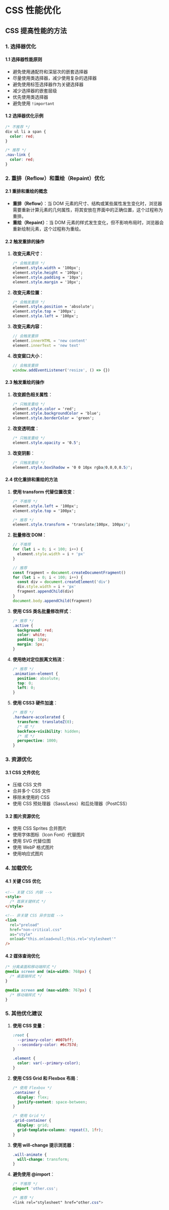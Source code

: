 # CSS 性能优化

## CSS 提高性能的方法

### 1. 选择器优化

#### 1.1 选择器性能原则

- 避免使用通配符和深层次的嵌套选择器
- 尽量使用类选择器，减少使用复杂的选择器
- 避免使用标签选择器作为关键选择器
- 减少选择器的嵌套层级
- 优先使用类选择器
- 避免使用 `!important`

#### 1.2 选择器优化示例

```css
/* 不推荐 */
div ul li a span {
  color: red;
}

/* 推荐 */
.nav-link {
  color: red;
}
```

### 2. 重排（Reflow）和重绘（Repaint）优化

#### 2.1 重排和重绘的概念

- **重排（Reflow）**：当 DOM 元素的尺寸、结构或某些属性发生变化时，浏览器需要重新计算元素的几何属性，将其安放在界面中的正确位置，这个过程称为重排。
- **重绘（Repaint）**：当 DOM 元素的样式发生变化，但不影响布局时，浏览器会重新绘制元素，这个过程称为重绘。

#### 2.2 触发重排的操作

1. **改变元素尺寸**：

   ```css
   /* 会触发重排 */
   element.style.width = '100px';
   element.style.height = '100px';
   element.style.padding = '10px';
   element.style.margin = '10px';
   ```

2. **改变元素位置**：

   ```css
   /* 会触发重排 */
   element.style.position = 'absolute';
   element.style.top = '100px';
   element.style.left = '100px';
   ```

3. **改变元素内容**：

   ```javascript
   // 会触发重排
   element.innerHTML = 'new content'
   element.innerText = 'new text'
   ```

4. **改变窗口大小**：
   ```javascript
   // 会触发重排
   window.addEventListener('resize', () => {})
   ```

#### 2.3 触发重绘的操作

1. **改变颜色相关属性**：

   ```css
   /* 只触发重绘 */
   element.style.color = 'red';
   element.style.backgroundColor = 'blue';
   element.style.borderColor = 'green';
   ```

2. **改变透明度**：

   ```css
   /* 只触发重绘 */
   element.style.opacity = '0.5';
   ```

3. **改变阴影**：
   ```css
   /* 只触发重绘 */
   element.style.boxShadow = '0 0 10px rgba(0,0,0,0.5)';
   ```

#### 2.4 优化重排和重绘的方法

1. **使用 transform 代替位置改变**：

   ```css
   /* 不推荐 */
   element.style.left = '100px';
   element.style.top = '100px';

   /* 推荐 */
   element.style.transform = 'translate(100px, 100px)';
   ```

2. **批量修改 DOM**：

   ```javascript
   // 不推荐
   for (let i = 0; i < 100; i++) {
     element.style.width = i + 'px'
   }

   // 推荐
   const fragment = document.createDocumentFragment()
   for (let i = 0; i < 100; i++) {
     const div = document.createElement('div')
     div.style.width = i + 'px'
     fragment.appendChild(div)
   }
   document.body.appendChild(fragment)
   ```

3. **使用 CSS 类名批量修改样式**：

   ```css
   /* 推荐 */
   .active {
     background: red;
     color: white;
     padding: 10px;
     margin: 5px;
   }
   ```

4. **使用绝对定位脱离文档流**：

   ```css
   /* 推荐 */
   .animation-element {
     position: absolute;
     top: 0;
     left: 0;
   }
   ```

5. **使用 CSS3 硬件加速**：
   ```css
   /* 推荐 */
   .hardware-accelerated {
     transform: translateZ(0);
     /* 或 */
     backface-visibility: hidden;
     /* 或 */
     perspective: 1000;
   }
   ```

### 3. 资源优化

#### 3.1 CSS 文件优化

- 压缩 CSS 文件
- 合并多个 CSS 文件
- 移除未使用的 CSS
- 使用 CSS 预处理器（Sass/Less）和后处理器（PostCSS）

#### 3.2 图片资源优化

- 使用 CSS Sprites 合并图片
- 使用字体图标（Icon Font）代替图片
- 使用 SVG 代替位图
- 使用 WebP 格式图片
- 使用响应式图片

### 4. 加载优化

#### 4.1 关键 CSS 优化

```html
<!-- 关键 CSS 内联 -->
<style>
  /* 首屏关键样式 */
</style>

<!-- 非关键 CSS 异步加载 -->
<link
  rel="preload"
  href="non-critical.css"
  as="style"
  onload="this.onload=null;this.rel='stylesheet'"
/>
```

#### 4.2 媒体查询优化

```css
/* 分离桌面和移动端样式 */
@media screen and (min-width: 768px) {
  /* 桌面端样式 */
}

@media screen and (max-width: 767px) {
  /* 移动端样式 */
}
```

### 5. 其他优化建议

1. **使用 CSS 变量**：

   ```css
   :root {
     --primary-color: #007bff;
     --secondary-color: #6c757d;
   }

   .element {
     color: var(--primary-color);
   }
   ```

2. **使用 CSS Grid 和 Flexbox 布局**：

   ```css
   /* 使用 Flexbox */
   .container {
     display: flex;
     justify-content: space-between;
   }

   /* 使用 Grid */
   .grid-container {
     display: grid;
     grid-template-columns: repeat(3, 1fr);
   }
   ```

3. **使用 will-change 提示浏览器**：

   ```css
   .will-animate {
     will-change: transform;
   }
   ```

4. **避免使用 @import**：

   ```css
   /* 不推荐 */
   @import 'other.css';

   /* 推荐 */
   <link rel="stylesheet" href="other.css">
   ```
